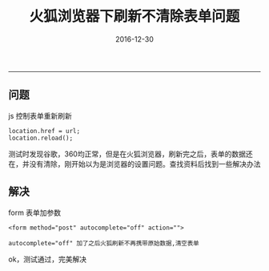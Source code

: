 ﻿---
title: 火狐浏览器下刷新不清除表单问题
date: 2016-12-30
categories: Misc
tags:
  - FireFox
  - Html
  - javascript
---
----------------------------------

## 问题

js 控制表单重新刷新

```
location.href = url;
location.reload();
```

测试时发现谷歌，360均正常，但是在火狐浏览器，刷新完之后，表单的数据还在，并没有清除，刚开始以为是浏览器的设置问题。查找资料后找到一些解决办法

<!-- more -->

## 解决

form 表单加参数

```
<form method="post" autocomplete="off" action="">
```

```
autocomplete="off" 加了之后火狐刷新不再携带原始数据,清空表单
```

ok，测试通过，完美解决
